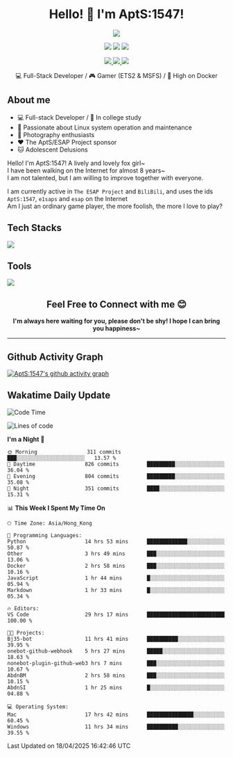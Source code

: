 <div align="center">
  <h1>Hello! 👋 I'm AptS:1547!</h1>
</div>

<div align="center">

  <p>
    <a href="https://github.com/AptS-1547">
      <img src="https://github-readme-stats.vercel.app/api?username=AptS-1547&show_icons=true&theme=transparent" />
    </a>
  </p>

  <p>
    <img src="https://komarev.com/ghpvc/?username=AptS-1547&color=blue&style=flat-square" />
    <img src="https://img.shields.io/github/followers/AptS-1547?style=flat-square" />
    <img src="https://img.shields.io/github/stars/AptS-1547?style=flat-square" />
  </p>

  <p>
  <a href="https://www.esaps.net/">
    <img src="https://img.shields.io/badge/website-4493f8?style=for-the-badge&logo=About.me&logoColor=white" />
  </a>
  <a href="https://wwwesaps.net/feed/">
    <img src="https://img.shields.io/badge/RSS-4493f8?style=for-the-badge&logo=rss&logoColor=white" />
  </a>
  <a href="mailto:apts-1547@esaps.net">
    <img src="https://img.shields.io/badge/Email-4493f8?style=for-the-badge&logo=gmail&logoColor=white" />
  </a>
 </p>

 💻 Full-Stack Developer / 🎮 Gamer (ETS2 & MSFS) / 🐋 High on Docker

</div>

## About me

- 💻 Full-stack Developer / 🏫 In college study
- 📶 Passionate about Linux system operation and maintenance
- 📸 Photography enthusiasts
- ❤ The AptS/ESAP Project sponsor
- 🐱 Adolescent Delusions

Hello! I'm AptS:1547! A lively and lovely fox girl~  
I have been walking on the Internet for almost 8 years~  
I am not talented, but I am willing to improve together with everyone.  

I am currently active in `The ESAP Project` and `BiliBili`, and uses the ids `AptS:1547`, `e1saps` and `esap` on the Internet  
Am I just an ordinary game player, the more foolish, the more I love to play?  

## Tech Stacks
<a href="https://skillicons.dev">
  <img src="https://skillicons.dev/icons?i=py,arduino,php,html,css,javascript,typescript,bash,java,kotlin,vue,go,nodejs,cpp,rust,tailwind" />
</a>
   
## Tools

<a href="https://skillicons.dev">
  <img src="https://skillicons.dev/icons?i=ae,pr,ps,au,blender,visualstudio,vscode,androidstudio,idea,anaconda,gradle,maven,npm,vite,yarn,cloudflare,docker,git,github,githubactions,jenkins,nginx,workers,wordpress,sentry,grafana,prometheus,postgres,mysql,mongodb,redis" />
</a>

<div align="center">
  <h2>Feel Free to Connect with me 😊</h2>
</div>

<div align="center">
  <strong>I'm always here waiting for you, please don't be shy! I hope I can bring you happiness~</strong>
</div>

----------------------

## Github Activity Graph

[![AptS:1547's github activity graph](https://github-readme-activity-graph.vercel.app/graph?username=AptS-1547&theme=react-dark)](https://github.com/AptS-1547)

## Wakatime Daily Update

<!--START_SECTION:waka-->
![Code Time](http://img.shields.io/badge/Code%20Time-421%20hrs%2026%20mins-blue)

![Lines of code](https://img.shields.io/badge/From%20Hello%20World%20I%27ve%20Written-488.7%20thousand%20lines%20of%20code-blue)

**I'm a Night 🦉** 

```text
🌞 Morning                311 commits         ███░░░░░░░░░░░░░░░░░░░░░░   13.57 % 
🌆 Daytime                826 commits         █████████░░░░░░░░░░░░░░░░   36.04 % 
🌃 Evening                804 commits         █████████░░░░░░░░░░░░░░░░   35.08 % 
🌙 Night                  351 commits         ████░░░░░░░░░░░░░░░░░░░░░   15.31 % 
```


📊 **This Week I Spent My Time On** 

```text
🕑︎ Time Zone: Asia/Hong_Kong

💬 Programming Languages: 
Python                   14 hrs 53 mins      █████████████░░░░░░░░░░░░   50.87 % 
Other                    3 hrs 49 mins       ███░░░░░░░░░░░░░░░░░░░░░░   13.06 % 
Docker                   2 hrs 58 mins       ███░░░░░░░░░░░░░░░░░░░░░░   10.16 % 
JavaScript               1 hr 44 mins        █░░░░░░░░░░░░░░░░░░░░░░░░   05.94 % 
Markdown                 1 hr 33 mins        █░░░░░░░░░░░░░░░░░░░░░░░░   05.34 % 

🔥 Editors: 
VS Code                  29 hrs 17 mins      █████████████████████████   100.00 % 

🐱‍💻 Projects: 
Bj35-bot                 11 hrs 41 mins      ██████████░░░░░░░░░░░░░░░   39.95 % 
onebot-github-webhook    5 hrs 27 mins       █████░░░░░░░░░░░░░░░░░░░░   18.63 % 
nonebot-plugin-github-web3 hrs 7 mins        ███░░░░░░░░░░░░░░░░░░░░░░   10.67 % 
AbdnBM                   2 hrs 58 mins       ███░░░░░░░░░░░░░░░░░░░░░░   10.15 % 
AbdnSI                   1 hr 25 mins        █░░░░░░░░░░░░░░░░░░░░░░░░   04.88 % 

💻 Operating System: 
Mac                      17 hrs 42 mins      ███████████████░░░░░░░░░░   60.45 % 
Windows                  11 hrs 34 mins      ██████████░░░░░░░░░░░░░░░   39.55 % 
```


 Last Updated on 18/04/2025 16:42:46 UTC
<!--END_SECTION:waka-->
